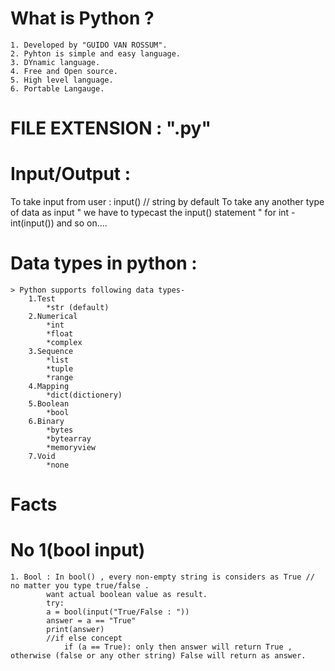# What is Python ? 
    1. Developed by "GUIDO VAN ROSSUM".
    2. Pyhton is simple and easy language.
    3. DYnamic language.
    4. Free and Open source.
    5. High level language.
    6. Portable Langauge.

# FILE EXTENSION : ".py"

# Input/Output : 
To take input from user : input() // string by default
To take any another type of data as input " we have to typecast the input() statement "
    for int - int(input()) and so on.... 

# Data types in python :
    > Python supports following data types-
        1.Test
            *str (default)
        2.Numerical
            *int
            *float
            *complex
        3.Sequence
            *list
            *tuple
            *range
        4.Mapping
            *dict(dictionery)
        5.Boolean
            *bool
        6.Binary 
            *bytes
            *bytearray
            *memoryview
        7.Void
            *none
    
# Facts 

# No 1(bool input)
    1. Bool : In bool() , every non-empty string is considers as True // no matter you type true/false .
            want actual boolean value as result.
            try:
            a = bool(input("True/False : "))
            answer = a == "True"
            print(answer)
            //if else concept
                if (a == True): only then answer will return True , otherwise (false or any other string) False will return as answer.